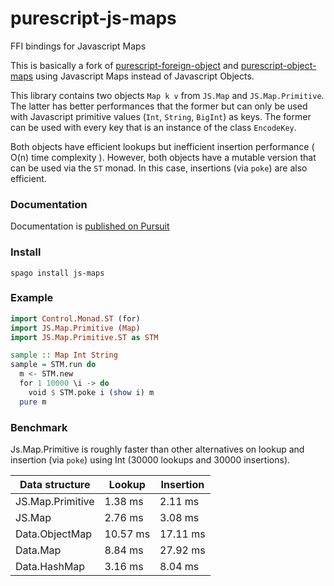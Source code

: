 # purescript-js-maps

FFI bindings for Javascript Maps

This is basically a fork of [purescript-foreign-object](https://github.com/purescript/purescript-foreign-object)
and [purescript-object-maps](https://github.com/thought2/purescript-object-maps)
using Javascript Maps instead of Javascript Objects.

This library contains two objects `Map k v` from `JS.Map` and `JS.Map.Primitive`.
The latter has better performances that the former but can only be used with Javascript primitive values (`Int`, `String`, `BigInt`) as keys. The former can be used with every key that is an instance of the class `EncodeKey`.

Both objects have efficient lookups but inefficient insertion performance ( O(n) time complexity ).
However, both objects have a mutable version that can be used via the `ST` monad. In this case, insertions (via `poke`) are also efficient.

### Documentation

Documentation is [published on Pursuit](https://pursuit.purescript.org/packages/purescript-js-maps)

### Install

```
spago install js-maps
```

### Example

```haskell
import Control.Monad.ST (for)
import JS.Map.Primitive (Map)
import JS.Map.Primitive.ST as STM

sample :: Map Int String
sample = STM.run do
  m <- STM.new
  for 1 10000 \i -> do
    void $ STM.poke i (show i) m
  pure m
```

### Benchmark

Js.Map.Primitive is roughly faster than other alternatives  on lookup and insertion (via `poke`) using Int (30000 lookups and 30000 insertions).

| Data structure   | Lookup   | Insertion |
| ---------------- | -------- | --------- |
| JS.Map.Primitive | 1.38 ms  | 2.11 ms   |
| JS.Map           | 2.76 ms  | 3.08 ms   |
| Data.ObjectMap   | 10.57 ms | 17.11 ms  |
| Data.Map         | 8.84 ms  | 27.92 ms  |
| Data.HashMap     | 3.16 ms  | 8.04 ms   |
